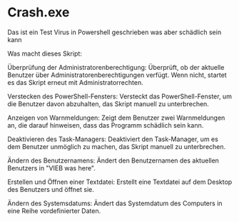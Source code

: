 # Crash.exe
Das ist ein Test Virus in Powershell geschrieben was aber schädlich sein kann 

Was macht dieses Skript:

Überprüfung der Administratorenberechtigung: Überprüft, ob der aktuelle Benutzer über Administratorenberechtigungen verfügt. Wenn nicht, startet es das Skript erneut mit Administratorrechten.

Verstecken des PowerShell-Fensters: Versteckt das PowerShell-Fenster, um die Benutzer davon abzuhalten, das Skript manuell zu unterbrechen.

Anzeigen von Warnmeldungen: Zeigt dem Benutzer zwei Warnmeldungen an, die darauf hinweisen, dass das Programm schädlich sein kann.

Deaktivieren des Task-Managers: Deaktiviert den Task-Manager, um es dem Benutzer unmöglich zu machen, das Skript manuell zu unterbrechen.

Ändern des Benutzernamens: Ändert den Benutzernamen des aktuellen Benutzers in "VIEB was here".

Erstellen und Öffnen einer Textdatei: Erstellt eine Textdatei auf dem Desktop des Benutzers und öffnet sie.

Ändern des Systemsdatums: Ändert das Systemdatum des Computers in eine Reihe vordefinierter Daten.


